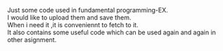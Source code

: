 Just some code used in fundamental programming-EX.  
I would like to upload them and save them.  
When i need it ,it is conveniennt to fetch to it.  
It also contains some useful code which can be used again and again in other asignment.
